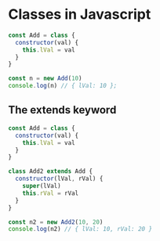 # Classes in Javascript

```js
const Add = class {
  constructor(val) {
    this.lVal = val
  }
}

const n = new Add(10)
console.log(n) // { lVal: 10 };
```

## The extends keyword

```js
const Add = class {
  constructor(val) {
    this.lVal = val
  }
}

class Add2 extends Add {
  constructor(lVal, rVal) {
    super(lVal)
    this.rVal = rVal
  }
}

const n2 = new Add2(10, 20)
console.log(n2) // { lVal: 10, rVal: 20 }
```

&nbsp;
